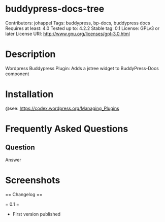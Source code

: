 buddypress-docs-tree
==========================

Contributors: johappel
Tags: buddypress, bp-docs, buddypress docs
Requires at least: 4.0
Tested up to: 4.2.2
Stable tag: 0.1
License: GPLv3 or later
License URI: http://www.gnu.org/licenses/gpl-3.0.html

Description
==========================
Wordpress Buddypress Plugin: Adds a jstree widget to BuddyPress-Docs component



Installation
==========================
@see: https://codex.wordpress.org/Managing_Plugins


Frequently Asked Questions
==========================

Question
--------------------------

Answer


Screenshots
==========================


== Changelog ==

= 0.1 =
* First version published


